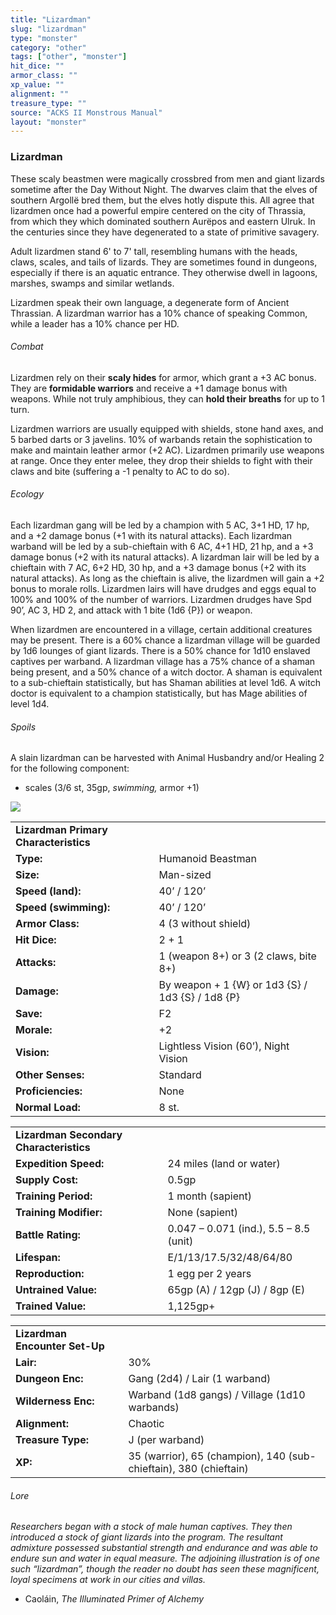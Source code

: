 ```yaml
---
title: "Lizardman"
slug: "lizardman"
type: "monster"
category: "other"
tags: ["other", "monster"]
hit_dice: ""
armor_class: ""
xp_value: ""
alignment: ""
treasure_type: ""
source: "ACKS II Monstrous Manual"
layout: "monster"
---
```


### Lizardman

These scaly beastmen were magically crossbred from men and giant lizards sometime after the Day
Without Night. The dwarves claim that the elves of southern Argollë bred them, but the elves hotly
dispute this. All agree that lizardmen once had a powerful empire centered on the city of Thrassia,
from which they which dominated southern Aurëpos and eastern Ulruk. In the centuries since they have
degenerated to a state of primitive savagery.

Adult lizardmen stand 6' to 7' tall, resembling humans with the heads, claws, scales, and tails of
lizards. They are sometimes found in dungeons, especially if there is an aquatic entrance. They
otherwise dwell in lagoons, marshes, swamps and similar wetlands.

Lizardmen speak their own language, a degenerate form of Ancient Thrassian. A lizardman warrior has
a 10% chance of speaking Common, while a leader has a 10% chance per HD.

###### Combat

Lizardmen rely on their **scaly hides** for armor, which grant a +3 AC bonus. They are **formidable
warriors** and receive a +1 damage bonus with weapons. While not truly amphibious, they can **hold
their breaths** for up to 1 turn.

Lizardmen warriors are usually equipped with shields, stone hand axes, and 5 barbed darts or 3
javelins. 10% of warbands retain the sophistication to make and maintain leather armor (+2 AC).
Lizardmen primarily use weapons at range. Once they enter melee, they drop their shields to fight
with their claws and bite (suffering a -1 penalty to AC to do so).

###### Ecology

Each lizardman gang will be led by a champion with 5 AC, 3+1 HD, 17 hp, and a +2 damage bonus (+1
with its natural attacks). Each lizardman warband will be led by a sub-chieftain with 6 AC, 4+1 HD,
21 hp, and a +3 damage bonus (+2 with its natural attacks). A lizardman lair will be led by a
chieftain with 7 AC, 6+2 HD, 30 hp, and a +3 damage bonus (+2 with its natural attacks). As long as
the chieftain is alive, the lizardmen will gain a +2 bonus to morale rolls. Lizardmen lairs will
have drudges and eggs equal to 100% and 100% of the number of warriors. Lizardmen drudges have Spd
90’, AC 3, HD 2, and attack with 1 bite (1d6 {P}) or weapon.

When lizardmen are encountered in a village, certain additional creatures may be present. There is
a 60% chance a lizardman village will be guarded by 1d6 lounges of giant lizards. There is a 50%
chance for 1d10 enslaved captives per warband. A lizardman village has a 75% chance of a shaman
being present, and a 50% chance of a witch doctor. A shaman is equivalent to a sub-chieftain
statistically, but has Shaman abilities at level 1d6. A witch doctor is equivalent to a champion
statistically, but has Mage abilities of level 1d4.

###### Spoils

A slain lizardman can be harvested with Animal Husbandry and/or Healing 2 for the following
component:

* scales (3/6 st, 35gp, *swimming,* armor +1)

![](data:image/png;base64...)

|  |  |
| --- | --- |
| **Lizardman Primary Characteristics** | |
| **Type:** | Humanoid Beastman |
| **Size:** | Man-sized |
| **Speed (land):** | 40’ / 120’ |
| **Speed (swimming):** | 40’ / 120’ |
| **Armor Class:** | 4 (3 without shield) |
| **Hit Dice:** | 2 + 1 |
| **Attacks:** | 1 (weapon 8+) or 3 (2 claws, bite 8+) |
| **Damage:** | By weapon + 1 {W} or  1d3 {S} / 1d3 {S} / 1d8 {P} |
| **Save:** | F2 |
| **Morale:** | +2 |
| **Vision:** | Lightless Vision (60’), Night Vision |
| **Other Senses:** | Standard |
| **Proficiencies:** | None |
| **Normal Load:** | 8 st. |

|  |  |
| --- | --- |
| **Lizardman Secondary Characteristics** | |
| **Expedition Speed:** | 24 miles (land or water) |
| **Supply Cost:** | 0.5gp |
| **Training Period:** | 1 month (sapient) |
| **Training Modifier:** | None (sapient) |
| **Battle Rating:** | 0.047 – 0.071 (ind.), 5.5 – 8.5 (unit) |
| **Lifespan:** | E/1/13/17.5/32/48/64/80 |
| **Reproduction:** | 1 egg per 2 years |
| **Untrained Value:** | 65gp (A) / 12gp (J) / 8gp (E) |
| **Trained Value:** | 1,125gp+ |

|  |  |
| --- | --- |
| **Lizardman Encounter Set-Up** | |
| **Lair:** | 30% |
| **Dungeon Enc:** | Gang (2d4) / Lair (1 warband) |
| **Wilderness Enc:** | Warband (1d8 gangs) / Village (1d10 warbands) |
| **Alignment:** | Chaotic |
| **Treasure Type:** | J (per warband) |
| **XP:** | 35 (warrior), 65 (champion), 140 (sub-chieftain), 380 (chieftain) |

###### Lore

*Researchers began with a stock of male human captives. They then introduced a stock of giant
lizards into the program. The resultant admixture possessed substantial strength and endurance and
was able to endure sun and water in equal measure. The adjoining illustration is of one such
“lizardman”, though the reader no doubt has seen these magnificent, loyal specimens at work in our
cities and villas.*

* Caoláin, *The Illuminated Primer of Alchemy*
